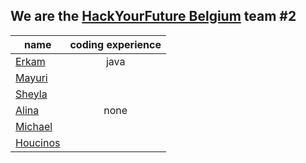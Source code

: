 ## We are the [HackYourFuture Belgium](https://github.com/HackYourFutureBelgium) team #2

| name                                     | coding experience |
| ---------------------------------------- | :---------------: |
| [Erkam](https://github.com/erkamguresen) |       java        |
| [Mayuri](https://github.com/mayuri2510)  |
| [Sheyla](https://github.com/sheybusta)   |
| [Alina](https://github.com/alinamarasca) |       none        |
| [Michael](https://github.com/Mika215)    |
| [Houcinos](https://github.com/Houcinos)  |
